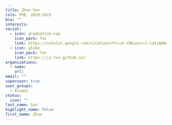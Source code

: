 ```yaml
---
title: Zhuo Sun
role: PhD, 2020-2023
bio: ""
interests:
social:
  - icon: graduation-cap
    icon_pack: fas
    link: https://scholar.google.com/citations?hl=zh-CN&user=l-latzQAAAAJ&view_op=list_works&gmla=AJsN-F5cIjrZTnm5u1sYLeEYjonSK-65f4ZDVAybOLmd4VmL0cyfdKeNeJPK2KiX2dzpiqtrlJ5-FYMqRnccrvduQHnMhO-uCDJqnrdDK6t7QGnHlHrrNSJbTXkvCC6K89NPkpqH9o5S
  - icon: globe
    icon_pack: fas
    link: https://jz-fun.github.io/
organizations:
  - name: 
    url: 
email: ""
superuser: true
user_groups:
  - Alumni
status:
  icon: ""
last_name: Sun
highlight_name: false
first_name: Zhuo
---
```

<!-- BIO

{style="text-align: justify;"} -->
